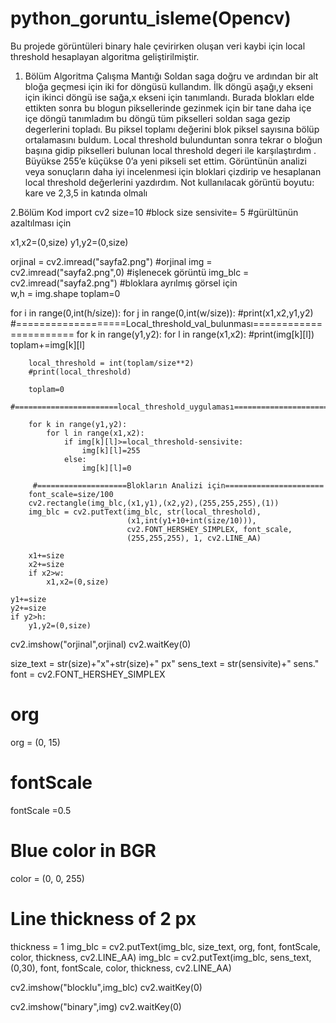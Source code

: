 # python_goruntu_isleme(Opencv)

Bu projede görüntüleri binary hale çevirirken oluşan veri kaybi için local threshold hesaplayan algoritma geliştirilmiştir.

1. Bölüm Algoritma Çalışma Mantığı
    Soldan saga doğru ve ardından bir alt bloğa geçmesi için iki for döngüsü kullandım. İlk döngü aşağı,y ekseni için ikinci döngü ise sağa,x ekseni için tanımlandı. Burada blokları elde ettikten sonra bu blogun piksellerinde gezinmek için bir tane daha içe içe döngü tanımladım bu döngü tüm pikselleri soldan saga gezip degerlerini topladı. Bu piksel toplamı değerini blok piksel sayısına bölüp ortalamasını buldum.
    Local threshold bulunduntan sonra tekrar o bloğun başına gidip pikselleri bulunan local threshold degeri ile karşılaştırdım . Büyükse 255’e küçükse 0’a yeni pikseli set ettim.
    Görüntünün analizi veya sonuçların daha iyi incelenmesi için bloklari çizdirip ve hesaplanan local threshold değerlerini yazdırdım.
Not kullanılacak görüntü boyutu: kare ve 2,3,5 in katında olmalı


2.Bölüm Kod
import cv2
size=10 #block size
sensivite= 5 #gürültünün azaltılması için 

x1,x2=(0,size)
y1,y2=(0,size)

orjinal = cv2.imread("sayfa2.png") #orjinal
img = cv2.imread("sayfa2.png",0)   #işlenecek görüntü
img_blc = cv2.imread("sayfa2.png") #bloklara ayrılmış görsel için  
w,h = img.shape
toplam=0



for i in range(0,int(h/size)):
    for j in range(0,int(w/size)):
        #print(x1,x2,y1,y2)
        #===================Local_threshold_val_bulunması=======================
        for k in range(y1,y2):
            for l in range(x1,x2):
                #print(img[k][l])
                toplam+=img[k][l]
        
        local_threshold = int(toplam/size**2)
        #print(local_threshold)
        
        toplam=0
        #=======================local_threshold_uygulaması=======================
        
        for k in range(y1,y2):
            for l in range(x1,x2):
                if img[k][l]>=local_threshold-sensivite:
                    img[k][l]=255
                else:
                    img[k][l]=0

         #====================Blokların Analizi için======================
        font_scale=size/100
        cv2.rectangle(img_blc,(x1,y1),(x2,y2),(255,255,255),(1))
        img_blc = cv2.putText(img_blc, str(local_threshold), 
                              (x1,int(y1+10+int(size/10))), 
                              cv2.FONT_HERSHEY_SIMPLEX, font_scale, 
                              (255,255,255), 1, cv2.LINE_AA)

        x1+=size
        x2+=size
        if x2>w:
            x1,x2=(0,size)
    
    y1+=size
    y2+=size
    if y2>h:
        y1,y2=(0,size)


cv2.imshow("orjinal",orjinal)
cv2.waitKey(0)



size_text = str(size)+"x"+str(size)+" px"
sens_text = str(sensivite)+" sens."
font = cv2.FONT_HERSHEY_SIMPLEX
# org
org = (0, 15)
# fontScale
fontScale =0.5
# Blue color in BGR
color = (0, 0, 255)
# Line thickness of 2 px
thickness = 1
img_blc = cv2.putText(img_blc, size_text, org, font, fontScale, color, thickness, cv2.LINE_AA)
img_blc = cv2.putText(img_blc, sens_text, (0,30), font, fontScale, color, thickness, cv2.LINE_AA)

cv2.imshow("blocklu",img_blc)
cv2.waitKey(0)



cv2.imshow("binary",img)
cv2.waitKey(0)

